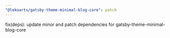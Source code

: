 ```yaml
---
"@lekoarts/gatsby-theme-minimal-blog-core": patch
---
```


fix(deps): update minor and patch dependencies for gatsby-theme-minimal-blog-core
